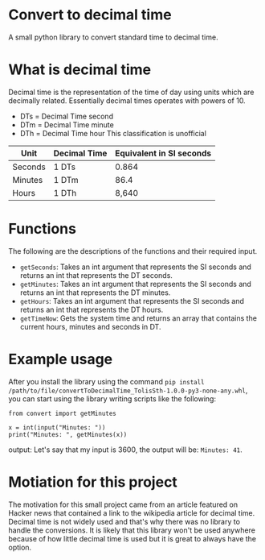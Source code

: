 # Convert to decimal time
A small python library to convert standard time to decimal time. 

# What is decimal time 
Decimal time is the representation of the time of day using units which are decimally related. Essentially decimal times operates with powers of 10. 

- DTs = Decimal Time second
- DTm = Decimal Time minute
- DTh = Decimal Time hour
This classification is unofficial

| Unit     | Decimal Time | Equivalent in SI seconds |
|----------|--------------|--------------------------|
| Seconds  | 1 DTs        | 0.864                    |
| Minutes  | 1 DTm        | 86.4                     |
| Hours    | 1 DTh        | 8,640                    |

# Functions
The following are the descriptions of the functions and their required input. 
- `getSeconds`: Takes an int argument that represents the SI seconds and returns an int that represents the DT seconds.
- `getMinutes`: Takes an int argument that represents the SI seconds and returns an int that represents the DT minutes.
- `getHours`: Takes an int argument that represents the SI seconds and returns an int that represents the DT hours. 
- `getTimeNow`: Gets the system time and returns an array that contains the current hours, minutes and seconds in DT. 

# Example usage
After you install the library using the command `pip install /path/to/file/convertToDecimalTime_TolisSth-1.0.0-py3-none-any.whl`, you can start using the library writing scripts like the following: 
```
from convert import getMinutes

x = int(input("Minutes: ")) 
print("Minutes: ", getMinutes(x)) 
```
output: 
Let's say that my input is 3600, the output will be: `Minutes: 41`.

# Motiation for this project 
The motivation for this small project came from an article featured on Hacker news that contained a link to the wikipedia article for decimal time. Decimal time is not widely used and that's why there was no library to handle the conversions. It is likely that this library won't be used anywhere because of how little decimal time is used but it is great to always have the option. 
